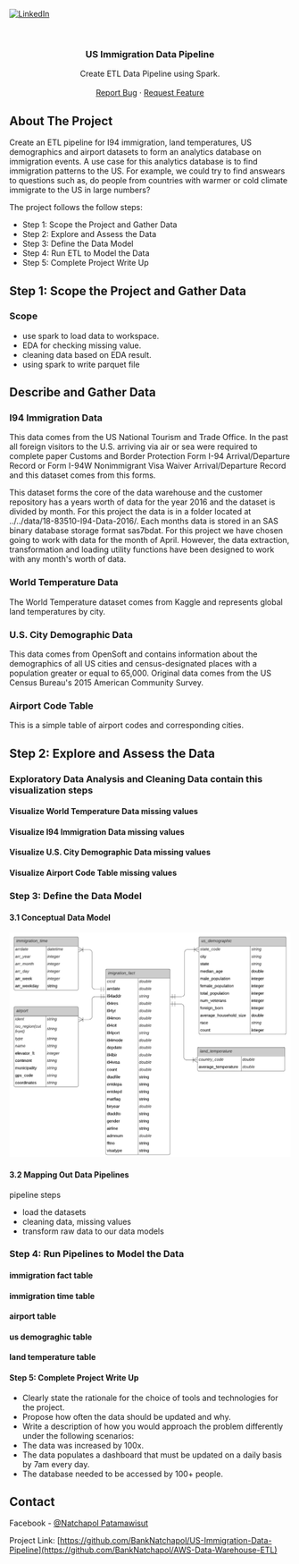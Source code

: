 [![LinkedIn][linkedin-shield]][linkedin-url]



<!-- PROJECT LOGO -->
<br />
<p align="center">

  <h3 align="center">US Immigration Data Pipeline</h3>

  <p align="center">
    Create ETL Data Pipeline using Spark.
    <br />
    <br />
    <a href="https://github.com/BankNatchapol/US-Immigration-Data-Pipeline/issues">Report Bug</a>
    ·
    <a href="https://github.com/BankNatchapol/US-Immigration-Data-Pipeline/issues">Request Feature</a>
  </p>
</p>




<!-- ABOUT THE PROJECT -->
## About The Project

Create an ETL pipeline for I94 immigration, land temperatures, US demographics and airport datasets to form an analytics database on immigration events. A use case for this analytics database is to find immigration patterns to the US. For example, we could try to find answears to questions such as, do people from countries with warmer or cold climate immigrate to the US in large numbers?

The project follows the follow steps:
* Step 1: Scope the Project and Gather Data
* Step 2: Explore and Assess the Data
* Step 3: Define the Data Model
* Step 4: Run ETL to Model the Data
* Step 5: Complete Project Write Up

## Step 1: Scope the Project and Gather Data

### Scope 
- use spark to load data to workspace.
- EDA for checking missing value.
- cleaning data based on EDA result.
- using spark to write parquet file

## Describe and Gather Data 
### I94 Immigration Data
This data comes from the US National Tourism and Trade Office. In the past all foreign visitors to the U.S. arriving via air or sea were required to complete paper Customs and Border Protection Form I-94 Arrival/Departure Record or Form I-94W Nonimmigrant Visa Waiver Arrival/Departure Record and this dataset comes from this forms.

This dataset forms the core of the data warehouse and the customer repository has a years worth of data for the year 2016 and the dataset is divided by month. For this project the data is in a folder located at ../../data/18-83510-I94-Data-2016/. Each months data is stored in an SAS binary database storage format sas7bdat. For this project we have chosen going to work with data for the month of April. However, the data extraction, transformation and loading utility functions have been designed to work with any month's worth of data.

### World Temperature Data
The World Temperature dataset comes from Kaggle and represents global land temperatures by city.

### U.S. City Demographic Data
This data comes from OpenSoft and contains information about the demographics of all US cities and census-designated places with a population greater or equal to 65,000. Original data comes from the US Census Bureau's 2015 American Community Survey.

### Airport Code Table
This is a simple table of airport codes and corresponding cities.

## Step 2: Explore and Assess the Data
### Exploratory Data Analysis and Cleaning Data contain this visualization steps

#### Visualize World Temperature Data missing values

#### Visualize I94 Immigration Data missing values

#### Visualize U.S. City Demographic Data missing values

#### Visualize Airport Code Table missing values


### Step 3: Define the Data Model
#### 3.1 Conceptual Data Model
<img src="images/datamodel.png">

#### 3.2 Mapping Out Data Pipelines
pipeline steps 
- load the datasets
- cleaning data, missing values
- transform raw data to our data models

### Step 4: Run Pipelines to Model the Data 
#### immigration fact table
#### immigration time table
#### airport table
#### us demograghic table
#### land temperature table

#### Step 5: Complete Project Write Up
* Clearly state the rationale for the choice of tools and technologies for the project.
* Propose how often the data should be updated and why.
* Write a description of how you would approach the problem differently under the following scenarios:
 * The data was increased by 100x.
 * The data populates a dashboard that must be updated on a daily basis by 7am every day.
 * The database needed to be accessed by 100+ people.

<!-- CONTACT -->
## Contact

Facebook - [@Natchapol Patamawisut](https://www.facebook.com/natchapol.patamawisut/)

Project Link: [https://github.com/BankNatchapol/US-Immigration-Data-Pipeline](https://github.com/BankNatchapol/AWS-Data-Warehouse-ETL)

<!-- MARKDOWN LINKS & IMAGES -->
<!-- https://www.markdownguide.org/basic-syntax/#reference-style-links -->
[linkedin-shield]: https://img.shields.io/badge/-LinkedIn-black.svg?style=for-the-badge&logo=linkedin&colorB=555
[linkedin-url]: https://www.linkedin.com/in/natchapol-patamawisut
